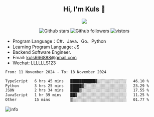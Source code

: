 <h2 align="center"> Hi, I'm Kuls 👋 </h2>
<p align="center">
    <p align="center">
        <img src=" https://avatars.githubusercontent.com/u/42165104?s=460&u=5c7fbf0bce7d4b38a15a44676e6f64b529e47598&v=4"/>
    </p>
    <p align="center">
      <img src="https://img.shields.io/github/stars/hellokuls?style=social" alt="Github stars" />
      <img src="https://img.shields.io/github/followers/hellokuls?style=social" alt="Github followers" />
      <img src="https://visitor-badge.glitch.me/badge?page_id=hellokuls.readme" alt="vistors" />
    </p>
</p>

- Program Language：C#、Java、Go、Python
- Learning Program Language: JS
- Backend Software Engineer.
- Email: kuls666888@gmail.com
- Wechat: LLLLLLS123

<!--START_SECTION:waka-->

```txt
From: 11 November 2024 - To: 18 November 2024

TypeScript   6 hrs 45 mins   ███████████▓░░░░░░░░░░░░░   46.10 %
Python       3 hrs 25 mins   █████▓░░░░░░░░░░░░░░░░░░░   23.29 %
JSON         2 hrs 34 mins   ████▒░░░░░░░░░░░░░░░░░░░░   17.55 %
JavaScript   1 hr 39 mins    ██▓░░░░░░░░░░░░░░░░░░░░░░   11.25 %
Other        15 mins         ▒░░░░░░░░░░░░░░░░░░░░░░░░   01.77 %
```

<!--END_SECTION:waka-->

![info](https://github-readme-stats.vercel.app/api?username=hellokuls&show_icons=true&count_private=true&hide=prs&theme=default_repocard)


